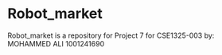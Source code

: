 # Robot_market
Robot_market is a repository for Project 7 for CSE1325-003 by:
MOHAMMED ALI
1001241690
